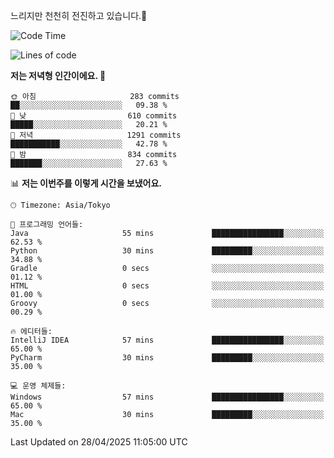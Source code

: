 느리지만 천천히 전진하고 있습니다.🐢

<!--START_SECTION:waka-->
![Code Time](http://img.shields.io/badge/Code%20Time-1%2C582%20hrs%2039%20mins-blue)

![Lines of code](https://img.shields.io/badge/%EC%A0%80%EB%8A%94%20%EC%97%AC%ED%83%9C%EA%B9%8C%EC%A7%80%20-918.7%20thousand%20%EC%A4%84%EC%9D%98%20%EC%BD%94%EB%93%9C%EB%A5%BC%20%EC%9E%91%EC%84%B1%ED%96%88%EC%96%B4%EC%9A%94.-blue)

**저는 저녁형 인간이에요. 🦉** 

```text
🌞 아침                     283 commits         ██░░░░░░░░░░░░░░░░░░░░░░░   09.38 % 
🌆 낮　                     610 commits         █████░░░░░░░░░░░░░░░░░░░░   20.21 % 
🌃 저녁                     1291 commits        ███████████░░░░░░░░░░░░░░   42.78 % 
🌙 밤　                     834 commits         ███████░░░░░░░░░░░░░░░░░░   27.63 % 
```


📊 **저는 이번주를 이렇게 시간을 보냈어요.** 

```text
🕑︎ Timezone: Asia/Tokyo

💬 프로그래밍 언어들: 
Java                     55 mins             ████████████████░░░░░░░░░   62.53 % 
Python                   30 mins             █████████░░░░░░░░░░░░░░░░   34.88 % 
Gradle                   0 secs              ░░░░░░░░░░░░░░░░░░░░░░░░░   01.12 % 
HTML                     0 secs              ░░░░░░░░░░░░░░░░░░░░░░░░░   01.00 % 
Groovy                   0 secs              ░░░░░░░░░░░░░░░░░░░░░░░░░   00.29 % 

🔥 에디터들: 
IntelliJ IDEA            57 mins             ████████████████░░░░░░░░░   65.00 % 
PyCharm                  30 mins             █████████░░░░░░░░░░░░░░░░   35.00 % 

💻 운영 체제들: 
Windows                  57 mins             ████████████████░░░░░░░░░   65.00 % 
Mac                      30 mins             █████████░░░░░░░░░░░░░░░░   35.00 % 
```


 Last Updated on 28/04/2025 11:05:00 UTC
<!--END_SECTION:waka-->
